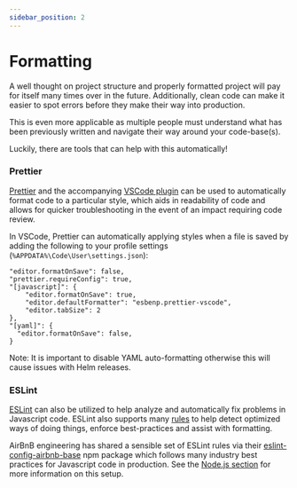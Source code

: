 ```yaml
---
sidebar_position: 2
---
```


# Formatting

A well thought on project structure and properly formatted project will pay for itself many times over in the future. Additionally, clean code can make it easier to spot errors before they make their way into production.

This is even more applicable as multiple people must understand what has been previously written and navigate their way around your code-base(s). 

Luckily, there are tools that can help with this automatically!

### Prettier

[Prettier](https://prettier.io/) and the accompanying [VSCode plugin](https://marketplace.visualstudio.com/items?itemName=esbenp.prettier-vscode) can be used to automatically format code to a particular style, which aids in readability of code and allows for quicker troubleshooting in the event of an impact requiring code review.

In VSCode, Prettier can automatically applying styles when a file is saved by adding the following to your profile settings (`%APPDATA%\Code\User\settings.json`):

```
"editor.formatOnSave": false,
"prettier.requireConfig": true,
"[javascript]": {
    "editor.formatOnSave": true,
    "editor.defaultFormatter": "esbenp.prettier-vscode",
    "editor.tabSize": 2
},
"[yaml]": {
  "editor.formatOnSave": false,
}
```

Note: It is important to disable YAML auto-formatting otherwise this will cause issues with Helm releases.

### ESLint

[ESLint](https://eslint.org/) can also be utilized to help analyze and automatically fix problems in Javascript code. ESLint also supports many [rules](https://eslint.org/docs/rules/) to help detect optimized ways of doing things, enforce best-practices and assist with formatting.

AirBnB engineering has shared a sensible set of ESLint rules via their [eslint-config-airbnb-base](https://www.npmjs.com/package/eslint-config-airbnb-base) npm package which follows many industry best practices for Javascript code in production. See the [Node.js section](./node-js.md) for more information on this setup.